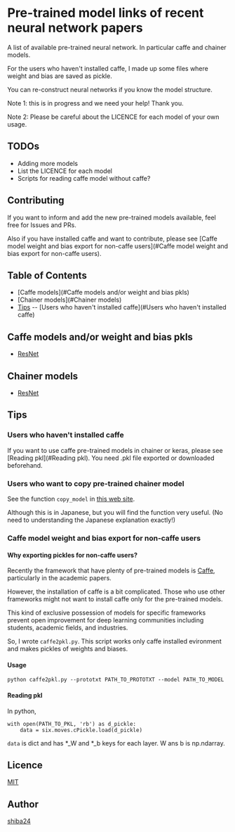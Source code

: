 Pre-trained model links of recent neural network papers
====

A list of available pre-trained neural network. In particular caffe and chainer models.

For the users who haven't installed caffe, I made up some files where weight and bias are saved as pickle.

You can re-construct neural networks if you know the model structure.

Note 1: this is in progress and we need your help! Thank you.

Note 2: Please be careful about the LICENCE for each model of your own usage.

## TODOs

 - Adding more models
 - List the LICENCE for each model
 - Scripts for reading caffe model without caffe?


## Contributing

If you want to inform and add the new pre-trained models available, feel free for Issues and PRs.

Also if you have installed caffe and want to contribute, please see [Caffe model weight and bias export for non-caffe users](#Caffe model weight and bias export for non-caffe users).

## Table of Contents

 - [Caffe models](#Caffe models and/or weight and bias pkls)
 - [Chainer models](#Chainer models)
 - [Tips](#Tips)
 -- [Users who haven't installed caffe](#Users who haven't installed caffe)

## Caffe models and/or weight and bias pkls


 - [ResNet]()


## Chainer models

 - [ResNet]()


## Tips

### Users who haven't installed caffe

If you want to use caffe pre-trained models in chainer or keras, please see [Reading pkl](#Reading pkl). You need .pkl file exported or downloaded beforehand.


### Users who want to copy pre-trained chainer model

See the function ```copy_model``` in [this web site](http://qiita.com/tabe2314/items/6c0c1b769e12ab1e2614).

Although this is in Japanese, but you will find the function very useful. (No need to understanding the Japanese explanation exactly!)


### Caffe model weight and bias export for non-caffe users

#### Why exporting pickles for non-caffe users?

Recently the framework that have plenty of pre-trained models is [Caffe](http://caffe.berkeleyvision.org/), particularly in the academic papers.

However, the installation of caffe is a bit complicated. Those who use other frameworks might not want to install caffe only for the pre-trained models.

This kind of exclusive possession of models for specific frameworks prevent open improvement for deep learning communities including students, academic fields, and industries.

So, I wrote ```caffe2pkl.py```. This script works only caffe installed evironment and makes pickles of weights and biases.

#### Usage

```
python caffe2pkl.py --prototxt PATH_TO_PROTOTXT --model PATH_TO_MODEL
```

#### Reading pkl

In python, 

```
with open(PATH_TO_PKL, 'rb') as d_pickle:
    data = six.moves.cPickle.load(d_pickle)
```

```data``` is dict and has *_W and *_b keys for each layer. W ans b is np.ndarray.


## Licence

[MIT](https://github.com/tcnksm/tool/blob/master/LICENCE)

## Author

[shiba24](https://github.com/shiba24)
